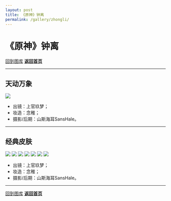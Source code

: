 ```yaml
---
layout: post
title: 《原神》钟离
permalink: /gallery/zhongli/
---
```


<haed>
    <link rel="stylesheet" href="../../css/gallery.css">
</haed>

# 《原神》钟离

[回到图库](../)
[**返回首页**](https://www.jumern.com/)

---

## 天动万象

<div class="fullsize">
    <img src="classic/zhongli-tian_dong_wan_xiang.jpg">
</div>

- 出镜：上官玖梦；
- 妆造：念稚；
- 摄影/后期：山斯海耳SansHale。

---

## 经典皮肤

<div class="horizontal">
    <img src="classic/zhongli-001.jpg">
    <img src="classic/zhongli-002.jpg">
    <img src="classic/zhongli-003.jpg">
    <img src="classic/zhongli-004.jpg">
    <img src="classic/zhongli-005.jpg">
    <img src="classic/zhongli-006.jpg">
    <img src="classic/zhongli-007.jpg">
</div>

- 出镜：上官玖梦；
- 妆造：念稚；
- 摄影/后期：山斯海耳SansHale。

---

[回到图库](../)
[**返回首页**](https://www.jumern.com/)